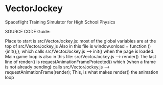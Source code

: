 # VectorJockey
Spaceflight Training Simulator for High School Physics

SOURCE CODE Guide:

Place to start is src/VectorJockey.js:
    most of the global variables are at the top of src/VectorJockey.js
    Also in this file is window.onload = function () {init();}; which calls 
        src/VectorJockey.js --> init() when the page is loaded.
    Main game loop is also in this file:
        src/VectorJockey.js --> render()
        The last line of render() is  requestAnimationFrameProtected() which (when a frame is not already pending) calls
           src/VectorJockey.js --> requestAnimationFrame(render);
        This, is what makes render() the animation loop

